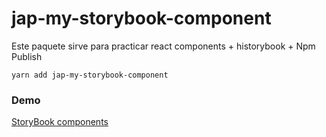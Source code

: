 # jap-my-storybook-component

Este paquete sirve para practicar react components + historybook + Npm Publish

```
yarn add jap-my-storybook-component
```

### Demo

[StoryBook components](https://one0eno.github.io/sb-components/?path=/story/example-introduction--page)
